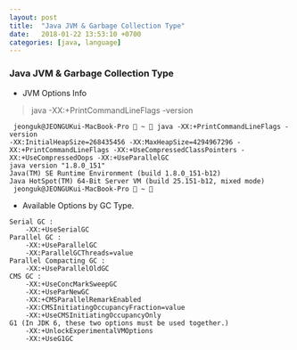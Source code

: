 ```yaml
---
layout: post
title:  "Java JVM & Garbage Collection Type"
date:   2018-01-22 13:53:10 +0700
categories: [java, language]
---
```


### Java JVM & Garbage Collection Type

* JVM Options Info
 
> java -XX:+PrintCommandLineFlags -version

```
 jeonguk@JEONGUKui-MacBook-Pro  ~  java -XX:+PrintCommandLineFlags -version
-XX:InitialHeapSize=268435456 -XX:MaxHeapSize=4294967296 -XX:+PrintCommandLineFlags -XX:+UseCompressedClassPointers -XX:+UseCompressedOops -XX:+UseParallelGC
java version "1.8.0_151"
Java(TM) SE Runtime Environment (build 1.8.0_151-b12)
Java HotSpot(TM) 64-Bit Server VM (build 25.151-b12, mixed mode)
 jeonguk@JEONGUKui-MacBook-Pro  ~ 
```

* Available Options by GC Type.

```
Serial GC : 
    -XX:+UseSerialGC
Parallel GC : 
    -XX:+UseParallelGC
    -XX:ParallelGCThreads=value
Parallel Compacting GC : 
    -XX:+UseParallelOldGC
CMS GC :
    -XX:+UseConcMarkSweepGC
    -XX:+UseParNewGC
    -XX:+CMSParallelRemarkEnabled
    -XX:CMSInitiatingOccupancyFraction=value
    -XX:+UseCMSInitiatingOccupancyOnly
G1 (In JDK 6, these two options must be used together.)
    -XX:+UnlockExperimentalVMOptions
    -XX:+UseG1GC
```

